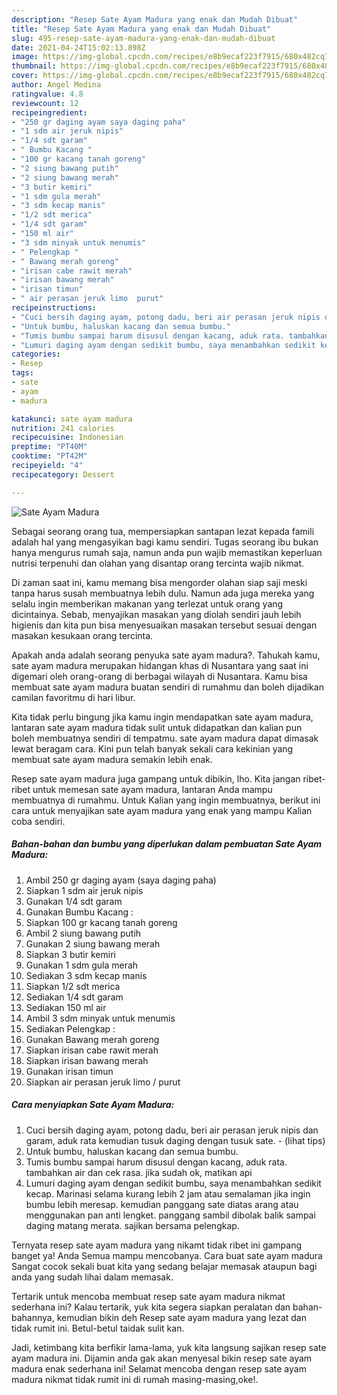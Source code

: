```yaml
---
description: "Resep Sate Ayam Madura yang enak dan Mudah Dibuat"
title: "Resep Sate Ayam Madura yang enak dan Mudah Dibuat"
slug: 495-resep-sate-ayam-madura-yang-enak-dan-mudah-dibuat
date: 2021-04-24T15:02:13.898Z
image: https://img-global.cpcdn.com/recipes/e8b9ecaf223f7915/680x482cq70/sate-ayam-madura-foto-resep-utama.jpg
thumbnail: https://img-global.cpcdn.com/recipes/e8b9ecaf223f7915/680x482cq70/sate-ayam-madura-foto-resep-utama.jpg
cover: https://img-global.cpcdn.com/recipes/e8b9ecaf223f7915/680x482cq70/sate-ayam-madura-foto-resep-utama.jpg
author: Angel Medina
ratingvalue: 4.8
reviewcount: 12
recipeingredient:
- "250 gr daging ayam saya daging paha"
- "1 sdm air jeruk nipis"
- "1/4 sdt garam"
- " Bumbu Kacang "
- "100 gr kacang tanah goreng"
- "2 siung bawang putih"
- "2 siung bawang merah"
- "3 butir kemiri"
- "1 sdm gula merah"
- "3 sdm kecap manis"
- "1/2 sdt merica"
- "1/4 sdt garam"
- "150 ml air"
- "3 sdm minyak untuk menumis"
- " Pelengkap "
- " Bawang merah goreng"
- "irisan cabe rawit merah"
- "irisan bawang merah"
- "irisan timun"
- " air perasan jeruk limo  purut"
recipeinstructions:
- "Cuci bersih daging ayam, potong dadu, beri air perasan jeruk nipis dan garam, aduk rata kemudian tusuk daging dengan tusuk sate.           (lihat tips)"
- "Untuk bumbu, haluskan kacang dan semua bumbu."
- "Tumis bumbu sampai harum disusul dengan kacang, aduk rata. tambahkan air dan cek rasa. jika sudah ok, matikan api"
- "Lumuri daging ayam dengan sedikit bumbu, saya menambahkan sedikit kecap. Marinasi selama kurang lebih 2 jam atau semalaman jika ingin bumbu lebih meresap. kemudian panggang sate diatas arang atau menggunakan pan anti lengket. panggang sambil dibolak balik sampai daging matang merata. sajikan bersama pelengkap."
categories:
- Resep
tags:
- sate
- ayam
- madura

katakunci: sate ayam madura 
nutrition: 241 calories
recipecuisine: Indonesian
preptime: "PT40M"
cooktime: "PT42M"
recipeyield: "4"
recipecategory: Dessert

---
```



![Sate Ayam Madura](https://img-global.cpcdn.com/recipes/e8b9ecaf223f7915/680x482cq70/sate-ayam-madura-foto-resep-utama.jpg)

Sebagai seorang orang tua, mempersiapkan santapan lezat kepada famili adalah hal yang mengasyikan bagi kamu sendiri. Tugas seorang ibu bukan hanya mengurus rumah saja, namun anda pun wajib memastikan keperluan nutrisi terpenuhi dan olahan yang disantap orang tercinta wajib nikmat.

Di zaman  saat ini, kamu memang bisa mengorder olahan siap saji meski tanpa harus susah membuatnya lebih dulu. Namun ada juga mereka yang selalu ingin memberikan makanan yang terlezat untuk orang yang dicintainya. Sebab, menyajikan masakan yang diolah sendiri jauh lebih higienis dan kita pun bisa menyesuaikan masakan tersebut sesuai dengan masakan kesukaan orang tercinta. 



Apakah anda adalah seorang penyuka sate ayam madura?. Tahukah kamu, sate ayam madura merupakan hidangan khas di Nusantara yang saat ini digemari oleh orang-orang di berbagai wilayah di Nusantara. Kamu bisa membuat sate ayam madura buatan sendiri di rumahmu dan boleh dijadikan camilan favoritmu di hari libur.

Kita tidak perlu bingung jika kamu ingin mendapatkan sate ayam madura, lantaran sate ayam madura tidak sulit untuk didapatkan dan kalian pun boleh membuatnya sendiri di tempatmu. sate ayam madura dapat dimasak lewat beragam cara. Kini pun telah banyak sekali cara kekinian yang membuat sate ayam madura semakin lebih enak.

Resep sate ayam madura juga gampang untuk dibikin, lho. Kita jangan ribet-ribet untuk memesan sate ayam madura, lantaran Anda mampu membuatnya di rumahmu. Untuk Kalian yang ingin membuatnya, berikut ini cara untuk menyajikan sate ayam madura yang enak yang mampu Kalian coba sendiri.

<!--inarticleads1-->

##### Bahan-bahan dan bumbu yang diperlukan dalam pembuatan Sate Ayam Madura:

1. Ambil 250 gr daging ayam (saya daging paha)
1. Siapkan 1 sdm air jeruk nipis
1. Gunakan 1/4 sdt garam
1. Gunakan  Bumbu Kacang :
1. Siapkan 100 gr kacang tanah goreng
1. Ambil 2 siung bawang putih
1. Gunakan 2 siung bawang merah
1. Siapkan 3 butir kemiri
1. Gunakan 1 sdm gula merah
1. Sediakan 3 sdm kecap manis
1. Siapkan 1/2 sdt merica
1. Sediakan 1/4 sdt garam
1. Sediakan 150 ml air
1. Ambil 3 sdm minyak untuk menumis
1. Sediakan  Pelengkap :
1. Gunakan  Bawang merah goreng
1. Siapkan irisan cabe rawit merah
1. Siapkan irisan bawang merah
1. Gunakan irisan timun
1. Siapkan  air perasan jeruk limo / purut




<!--inarticleads2-->

##### Cara menyiapkan Sate Ayam Madura:

1. Cuci bersih daging ayam, potong dadu, beri air perasan jeruk nipis dan garam, aduk rata kemudian tusuk daging dengan tusuk sate. -           (lihat tips)
1. Untuk bumbu, haluskan kacang dan semua bumbu.
1. Tumis bumbu sampai harum disusul dengan kacang, aduk rata. tambahkan air dan cek rasa. jika sudah ok, matikan api
1. Lumuri daging ayam dengan sedikit bumbu, saya menambahkan sedikit kecap. Marinasi selama kurang lebih 2 jam atau semalaman jika ingin bumbu lebih meresap. kemudian panggang sate diatas arang atau menggunakan pan anti lengket. panggang sambil dibolak balik sampai daging matang merata. sajikan bersama pelengkap.




Ternyata resep sate ayam madura yang nikamt tidak ribet ini gampang banget ya! Anda Semua mampu mencobanya. Cara buat sate ayam madura Sangat cocok sekali buat kita yang sedang belajar memasak ataupun bagi anda yang sudah lihai dalam memasak.

Tertarik untuk mencoba membuat resep sate ayam madura nikmat sederhana ini? Kalau tertarik, yuk kita segera siapkan peralatan dan bahan-bahannya, kemudian bikin deh Resep sate ayam madura yang lezat dan tidak rumit ini. Betul-betul taidak sulit kan. 

Jadi, ketimbang kita berfikir lama-lama, yuk kita langsung sajikan resep sate ayam madura ini. Dijamin anda gak akan menyesal bikin resep sate ayam madura enak sederhana ini! Selamat mencoba dengan resep sate ayam madura nikmat tidak rumit ini di rumah masing-masing,oke!.

